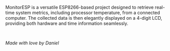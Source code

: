 MonitorESP is a versatile ESP8266-based project designed to retrieve real-time system metrics, including processor temperature, from a connected computer. The collected data is then elegantly displayed on a 4-digit LCD, providing both hardware and time information seamlessly.

<br />

*Made with love by Daniel*
